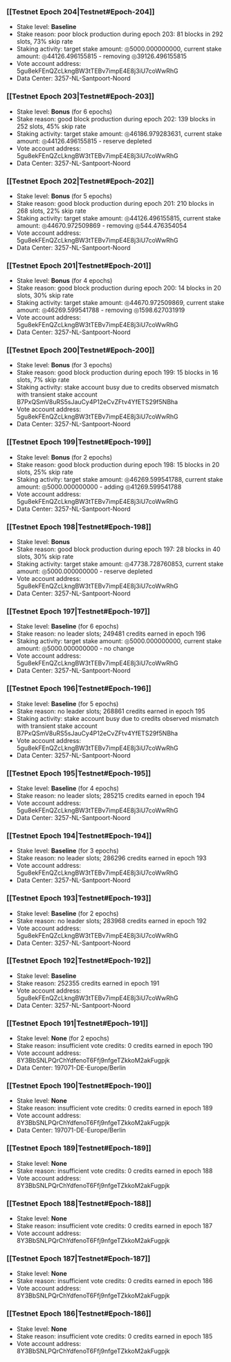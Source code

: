 ### [[Testnet Epoch 204|Testnet#Epoch-204]]
* Stake level: **Baseline**
* Stake reason: poor block production during epoch 203: 81 blocks in 292 slots, 73% skip rate
* Staking activity: target stake amount: ◎5000.000000000, current stake amount: ◎44126.496155815 - removing ◎39126.496155815
* Vote account address: 5gu8ekFEnQZcLkngBW3tTEBv7impE4E8j3iU7coWwRhG
* Data Center: 3257-NL-Santpoort-Noord
### [[Testnet Epoch 203|Testnet#Epoch-203]]
* Stake level: **Bonus** (for 6 epochs)
* Stake reason: good block production during epoch 202: 139 blocks in 252 slots, 45% skip rate
* Staking activity: target stake amount: ◎46186.979283631, current stake amount: ◎44126.496155815 - reserve depleted
* Vote account address: 5gu8ekFEnQZcLkngBW3tTEBv7impE4E8j3iU7coWwRhG
* Data Center: 3257-NL-Santpoort-Noord
### [[Testnet Epoch 202|Testnet#Epoch-202]]
* Stake level: **Bonus** (for 5 epochs)
* Stake reason: good block production during epoch 201: 210 blocks in 268 slots, 22% skip rate
* Staking activity: target stake amount: ◎44126.496155815, current stake amount: ◎44670.972509869 - removing ◎544.476354054
* Vote account address: 5gu8ekFEnQZcLkngBW3tTEBv7impE4E8j3iU7coWwRhG
* Data Center: 3257-NL-Santpoort-Noord
### [[Testnet Epoch 201|Testnet#Epoch-201]]
* Stake level: **Bonus** (for 4 epochs)
* Stake reason: good block production during epoch 200: 14 blocks in 20 slots, 30% skip rate
* Staking activity: target stake amount: ◎44670.972509869, current stake amount: ◎46269.599541788 - removing ◎1598.627031919
* Vote account address: 5gu8ekFEnQZcLkngBW3tTEBv7impE4E8j3iU7coWwRhG
* Data Center: 3257-NL-Santpoort-Noord
### [[Testnet Epoch 200|Testnet#Epoch-200]]
* Stake level: **Bonus** (for 3 epochs)
* Stake reason: good block production during epoch 199: 15 blocks in 16 slots, 7% skip rate
* Staking activity: stake account busy due to credits observed mismatch with transient stake account B7PxQSmV8uRS5sJauCy4P12eCvZFtv4YfETS29f5NBha
* Vote account address: 5gu8ekFEnQZcLkngBW3tTEBv7impE4E8j3iU7coWwRhG
* Data Center: 3257-NL-Santpoort-Noord
### [[Testnet Epoch 199|Testnet#Epoch-199]]
* Stake level: **Bonus** (for 2 epochs)
* Stake reason: good block production during epoch 198: 15 blocks in 20 slots, 25% skip rate
* Staking activity: target stake amount: ◎46269.599541788, current stake amount: ◎5000.000000000 - adding ◎41269.599541788
* Vote account address: 5gu8ekFEnQZcLkngBW3tTEBv7impE4E8j3iU7coWwRhG
* Data Center: 3257-NL-Santpoort-Noord
### [[Testnet Epoch 198|Testnet#Epoch-198]]
* Stake level: **Bonus**
* Stake reason: good block production during epoch 197: 28 blocks in 40 slots, 30% skip rate
* Staking activity: target stake amount: ◎47738.728760853, current stake amount: ◎5000.000000000 - reserve depleted
* Vote account address: 5gu8ekFEnQZcLkngBW3tTEBv7impE4E8j3iU7coWwRhG
* Data Center: 3257-NL-Santpoort-Noord
### [[Testnet Epoch 197|Testnet#Epoch-197]]
* Stake level: **Baseline** (for 6 epochs)
* Stake reason: no leader slots; 249481 credits earned in epoch 196
* Staking activity: target stake amount: ◎5000.000000000, current stake amount: ◎5000.000000000 - no change
* Vote account address: 5gu8ekFEnQZcLkngBW3tTEBv7impE4E8j3iU7coWwRhG
* Data Center: 3257-NL-Santpoort-Noord
### [[Testnet Epoch 196|Testnet#Epoch-196]]
* Stake level: **Baseline** (for 5 epochs)
* Stake reason: no leader slots; 268861 credits earned in epoch 195
* Staking activity: stake account busy due to credits observed mismatch with transient stake account B7PxQSmV8uRS5sJauCy4P12eCvZFtv4YfETS29f5NBha
* Vote account address: 5gu8ekFEnQZcLkngBW3tTEBv7impE4E8j3iU7coWwRhG
* Data Center: 3257-NL-Santpoort-Noord
### [[Testnet Epoch 195|Testnet#Epoch-195]]
* Stake level: **Baseline** (for 4 epochs)
* Stake reason: no leader slots; 285215 credits earned in epoch 194
* Vote account address: 5gu8ekFEnQZcLkngBW3tTEBv7impE4E8j3iU7coWwRhG
* Data Center: 3257-NL-Santpoort-Noord
### [[Testnet Epoch 194|Testnet#Epoch-194]]
* Stake level: **Baseline** (for 3 epochs)
* Stake reason: no leader slots; 286296 credits earned in epoch 193
* Vote account address: 5gu8ekFEnQZcLkngBW3tTEBv7impE4E8j3iU7coWwRhG
* Data Center: 3257-NL-Santpoort-Noord
### [[Testnet Epoch 193|Testnet#Epoch-193]]
* Stake level: **Baseline** (for 2 epochs)
* Stake reason: no leader slots; 283968 credits earned in epoch 192
* Vote account address: 5gu8ekFEnQZcLkngBW3tTEBv7impE4E8j3iU7coWwRhG
* Data Center: 3257-NL-Santpoort-Noord
### [[Testnet Epoch 192|Testnet#Epoch-192]]
* Stake level: **Baseline**
* Stake reason: 252355 credits earned in epoch 191
* Vote account address: 5gu8ekFEnQZcLkngBW3tTEBv7impE4E8j3iU7coWwRhG
* Data Center: 3257-NL-Santpoort-Noord
### [[Testnet Epoch 191|Testnet#Epoch-191]]
* Stake level: **None** (for 2 epochs)
* Stake reason: insufficient vote credits: 0 credits earned in epoch 190
* Vote account address: 8Y3BbSNLPQrChYdfenoT6Ffj9nfgeTZkkoM2akFugpjk
* Data Center: 197071-DE-Europe/Berlin
### [[Testnet Epoch 190|Testnet#Epoch-190]]
* Stake level: **None**
* Stake reason: insufficient vote credits: 0 credits earned in epoch 189
* Vote account address: 8Y3BbSNLPQrChYdfenoT6Ffj9nfgeTZkkoM2akFugpjk
* Data Center: 197071-DE-Europe/Berlin
### [[Testnet Epoch 189|Testnet#Epoch-189]]
* Stake level: **None**
* Stake reason: insufficient vote credits: 0 credits earned in epoch 188
* Vote account address: 8Y3BbSNLPQrChYdfenoT6Ffj9nfgeTZkkoM2akFugpjk
### [[Testnet Epoch 188|Testnet#Epoch-188]]
* Stake level: **None**
* Stake reason: insufficient vote credits: 0 credits earned in epoch 187
* Vote account address: 8Y3BbSNLPQrChYdfenoT6Ffj9nfgeTZkkoM2akFugpjk
### [[Testnet Epoch 187|Testnet#Epoch-187]]
* Stake level: **None**
* Stake reason: insufficient vote credits: 0 credits earned in epoch 186
* Vote account address: 8Y3BbSNLPQrChYdfenoT6Ffj9nfgeTZkkoM2akFugpjk
### [[Testnet Epoch 186|Testnet#Epoch-186]]
* Stake level: **None**
* Stake reason: insufficient vote credits: 0 credits earned in epoch 185
* Vote account address: 8Y3BbSNLPQrChYdfenoT6Ffj9nfgeTZkkoM2akFugpjk